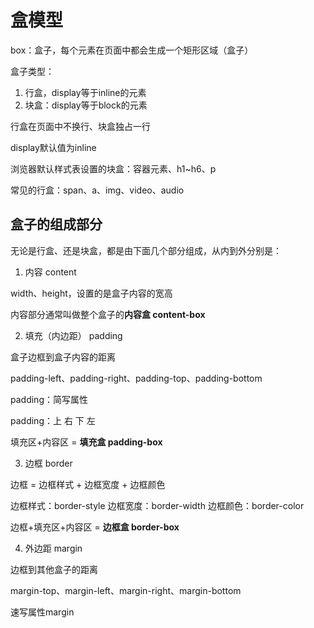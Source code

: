 # 盒模型

box：盒子，每个元素在页面中都会生成一个矩形区域（盒子）

盒子类型：

1. 行盒，display等于inline的元素
2. 块盒：display等于block的元素

行盒在页面中不换行、块盒独占一行

display默认值为inline

浏览器默认样式表设置的块盒：容器元素、h1~h6、p

常见的行盒：span、a、img、video、audio

## 盒子的组成部分

无论是行盒、还是块盒，都是由下面几个部分组成，从内到外分别是：

1. 内容     content

width、height，设置的是盒子内容的宽高

内容部分通常叫做整个盒子的**内容盒 content-box**

2. 填充（内边距） padding

盒子边框到盒子内容的距离

padding-left、padding-right、padding-top、padding-bottom

padding：简写属性

padding：上 右 下 左

填充区+内容区 = **填充盒 padding-box**

3. 边框     border

边框 = 边框样式 + 边框宽度 + 边框颜色

边框样式：border-style
边框宽度：border-width
边框颜色：border-color

边框+填充区+内容区 = **边框盒 border-box**

4. 外边距   margin

边框到其他盒子的距离

margin-top、margin-left、margin-right、margin-bottom


速写属性margin